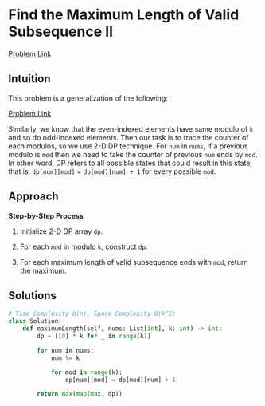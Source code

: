 **Find the Maximum Length of Valid Subsequence II**
=
[Problem Link](https://leetcode.com/problems/find-the-maximum-length-of-valid-subsequence-ii/description)

## Intuition
This problem is a generalization of the following:

[Problem Link](https://leetcode.com/problems/find-the-maximum-length-of-valid-subsequence-i/description)

Similarly, we know that the even-indexed elements have same modulo of `k` and so do odd-indexed elements. 
Then our task is to trace the counter of each modulos, so we use 2-D DP technique. For `num` in `nums`, if a previous 
modulo is `mod` then we need to take the counter of previous `num` ends by `mod`. In other word, DP refers to 
all possible states that could result in this state, that is, 
`dp[num][mod]` = `dp[mod][num] + 1` for every possible `mod`.

## Approach
**Step-by-Step Process**

1. Initialize 2-D DP array `dp`.

2. For each `mod` in modulo `k`, construct `dp`.

3. For each maximum length of valid subsequence ends with `mod`, return the maximum.
  
## Solutions
```python
# Time Complexity O(n), Space Complexity O(k^2)
class Solution:
    def maximumLength(self, nums: List[int], k: int) -> int:
        dp = [[0] * k for _ in range(k)]

        for num in nums:
            num %= k

            for mod in range(k):
                dp[num][mod] = dp[mod][num] + 1

        return max(map(max, dp))
```
